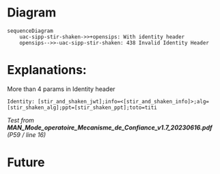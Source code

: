 # Diagram
```mermaid
sequenceDiagram
    uac-sipp-stir-shaken->>+opensips: With identity header
    opensips-->>-uac-sipp-stir-shaken: 438 Invalid Identity Header
```

# Explanations:
More than 4 params in Identity header
```
Identity: [stir_and_shaken_jwt];info=<[stir_and_shaken_info]>;alg=[stir_shaken_alg];ppt=[stir_shaken_ppt];toto=titi
```

*Test from **MAN_Mode_operatoire_Mecanisme_de_Confiance_v1.7_20230616.pdf** (P59 / line 16)*

# Future
